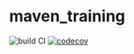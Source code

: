 # maven_training
![build CI](https://github.com/Mdetorquat/maven_training/actions/workflows/build.yml/badge.svg)
[![codecov](https://codecov.io/gh/Mdetorquat/maven_training/branch/main/graph/badge.svg?token=2GCZHIET8Z)](https://codecov.io/gh/Mdetorquat/maven_training)
